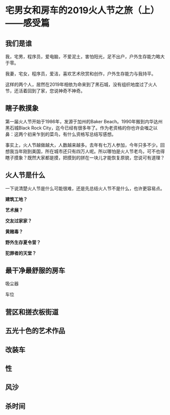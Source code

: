 # 宅男女和房车的2019火人节之旅（上）——感受篇

## 我们是谁

我，宅男，程序员，爱电脑，不爱泥土，害怕阳光，足不出户，户外生存能力略大于零。

我妻，宅女，程序员，爱洁，喜欢艺术欣赏和创作，户外生存能力与我持平。

这样的两个人，居然在2019年相依为命来到了黑石城，没有组织地度过了火人节，还活着回到了家，您说神奇不神奇。

## 瞎子教摸象

第一届火人节开始于1986年，发源于加州的Baker Beach。1990年搬到内华达州黑石城Black Rock City，迄今已经有很多年了。作为老资格的你也许会嗤之以鼻：这两个初来乍到的菜鸟，有什么资格写总结写感想。

事实上，火人节越做越大，人数越来越多。去年有七万人参加，今年只多不少。回想我当年刚到美国，所在城市还只有四万人呢。所以哪怕是火人节老鸟，可不也得瞎子摸象？既然大家都是摸，把摸到的拼在一块儿才能恢复原貌，您说可有道理？

## 火人节是什么

一下说清楚火人节是什么可能很难，还是先总结火人节不是什么，也许更容易点。

**建筑工地？**

**艺术展？**

**交友过家家？**

**黄赌毒？**

**野外生存夏令营？**

**犯罪者的天堂？**


## 最干净最舒服的房车

吸尘器

车位

## 营区和搓衣板街道


## 五光十色的艺术作品

## 改装车

## 性

## 风沙

## 杀时间
